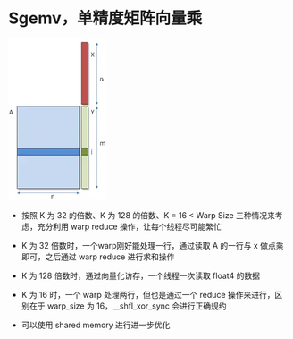 # Sgemv，单精度矩阵向量乘

![](./imgs/gemv.webp)

* 按照 K 为 32 的倍数、K 为 128 的倍数、K = 16 < Warp Size 三种情况来考虑，充分利用 warp reduce 操作，让每个线程尽可能繁忙

* K 为 32 倍数时，一个warp刚好能处理一行，通过读取 A 的一行与 x 做点乘即可，之后通过 warp reduce 进行求和操作

* K 为 128 倍数时，通过向量化访存，一个线程一次读取 float4 的数据

* K 为 16 时，一个 warp 处理两行，但也是通过一个 reduce 操作来进行，区别在于 warp_size 为 16，__shfl_xor_sync 会进行正确规约

* 可以使用 shared memory 进行进一步优化